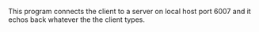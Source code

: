 This program connects the client to a server on local host port 6007 and it echos back whatever the the client types.
